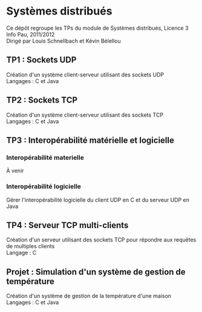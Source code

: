 # Syst&egrave;mes distribu&eacute;s #

Ce d&eacute;p&ocirc;t regroupe les TPs du module de Syst&egrave;mes distribu&eacute;s, Licence 3 Info Pau, 2011/2012  
Dirig&eacute; par Louis Schnellbach et K&eacute;vin B&eacute;lellou

## TP1 : Sockets UDP ##

Cr&eacute;ation d'un syst&egrave;me client-serveur utilisant des sockets UDP  
Langages : C et Java  

## TP2 : Sockets TCP ##

Cr&eacute;ation d'un syst&egrave;me client-serveur utilisant des sockets TCP  
Langages : C et Java  

## TP3 : Interop&eacute;rabilit&eacute; mat&eacute;rielle et logicielle ##

### Interop&eacute;rabilit&eacute; materielle ###

&Agrave; venir  

### Interop&eacute;rabilit&eacute; logicielle ###

G&eacute;rer l'interop&eacute;rabilit&eacute; logicielle du client UDP en C et du serveur UDP en Java  

## TP4 : Serveur TCP multi-clients ##

Cr&eacute;ation d'un serveur utilisant des sockets TCP pour r&eacute;pondre aux requ&ecirc;tes de multiples clients  
Langage : C  

## Projet : Simulation d'un syst&egrave;me de gestion de temp&eacute;rature ##

Cr&eacute;ation d'un syst&egrave;me de gestion de la temp&eacute;rature d'une maison  
Langages : C et Java  

